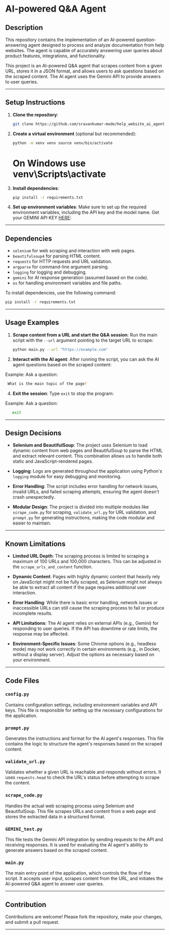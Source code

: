 # AI-powered Q&A Agent

## Description

This repository contains the implementation of an AI-powered question-answering agent designed to process and analyze documentation from help websites. The agent is capable of accurately answering user queries about product features, integrations, and functionality. 

This project is an AI-powered Q&A agent that scrapes content from a given URL, stores it in a JSON format, and allows users to ask questions based on the scraped content. The AI agent uses the Gemini API to provide answers to user queries.

---

## Setup Instructions

1. **Clone the repository**:
   ```bash
   git clone https://github.com/sravankumar-mode/help_website_ai_agent.git

2. **Create a virtual environment** (optional but recommended):
   ```bash
   python -m venv venv source venv/bin/activate
   ```
   # On Windows use venv\Scripts\activate

3. **Install dependencies**:
   ```bash
   pip install -r requirements.txt

4. **Set up environment variables**:
   Make sure to set up the required environment variables, including the API key and the model name.
   Get your GEMINI API KEY [HERE](https://aistudio.google.com/app/apikey?_gl=1*1x804wt*_ga*MTIyNzg2MjE2NS4xNzI4NDQ4MDU3*_ga_P1DBVKWT6V*MTczNDc4NjA3Ny4xMC4xLjE3MzQ3ODYwODQuNTMuMC4xMjkzMjA1OTgw): 

---

## Dependencies

- `selenium` for web scraping and interaction with web pages.
- `beautifulsoup4` for parsing HTML content.
- `requests` for HTTP requests and URL validation.
- `argparse` for command-line argument parsing.
- `logging` for logging and debugging.
- `gemini` for AI response generation (assumed based on the code).
- `os` for handling environment variables and file paths.

To install dependencies, use the following command:
   ```bash
   pip install -r requirements.txt
   ```
---

## Usage Examples

1. **Scrape content from a URL and start the Q&A session**:
   Run the main script with the `--url` argument pointing to the target URL to scrape:
   ```bash
   python main.py --url "https://example.com"

2. **Interact with the AI agent**:
After running the script, you can ask the AI agent questions based on the scraped content:

Example: Ask a question: 
   ```bash
    What is the main topic of the page?
   ```
4. **Exit the session**:
Type `exit` to stop the program:

Example: Ask a question: 
   ```bash
      exit
   ```
---

## Design Decisions

- **Selenium and BeautifulSoup**: The project uses Selenium to load dynamic content from web pages and BeautifulSoup to parse the HTML and extract relevant content. This combination allows us to handle both static and JavaScript-rendered pages.

- **Logging**: Logs are generated throughout the application using Python's `logging` module for easy debugging and monitoring.

- **Error Handling**: The script includes error handling for network issues, invalid URLs, and failed scraping attempts, ensuring the agent doesn't crash unexpectedly.

- **Modular Design**: The project is divided into multiple modules like `scrape_code.py` for scraping, `validate_url.py` for URL validation, and `prompt.py` for generating instructions, making the code modular and easier to maintain.

---

## Known Limitations

- **Limited URL Depth**: The scraping process is limited to scraping a maximum of 100 URLs and 100,000 characters. This can be adjusted in the `scrape_urls_and_content` function.

- **Dynamic Content**: Pages with highly dynamic content that heavily rely on JavaScript might not be fully scraped, as Selenium might not always be able to extract all content if the page requires additional user interaction.

- **Error Handling**: While there is basic error handling, network issues or inaccessible URLs can still cause the scraping process to fail or produce incomplete results.

- **API Limitations**: The AI agent relies on external APIs (e.g., Gemini) for responding to user queries. If the API has downtime or rate limits, the response may be affected.

- **Environment-Specific Issues**: Some Chrome options (e.g., headless mode) may not work correctly in certain environments (e.g., in Docker, without a display server). Adjust the options as necessary based on your environment.

---

## Code Files

### `config.py`
Contains configuration settings, including environment variables and API keys. This file is responsible for setting up the necessary configurations for the application.

### `prompt.py`
Generates the instructions and format for the AI agent's responses. This file contains the logic to structure the agent's responses based on the scraped content.

### `validate_url.py`
Validates whether a given URL is reachable and responds without errors. It uses `requests.head` to check the URL's status before attempting to scrape the content.

### `scrape_code.py`
Handles the actual web scraping process using Selenium and BeautifulSoup. This file scrapes URLs and content from a web page and stores the extracted data in a structured format.

### `GEMINI_test.py`
This file tests the Gemini API integration by sending requests to the API and receiving responses. It is used for evaluating the AI agent's ability to generate answers based on the scraped content.

### `main.py`
The main entry point of the application, which controls the flow of the script. It accepts user input, scrapes content from the URL, and initiates the AI-powered Q&A agent to answer user queries.

---

## Contribution

Contributions are welcome! Please fork the repository, make your changes, and submit a pull request.

---

